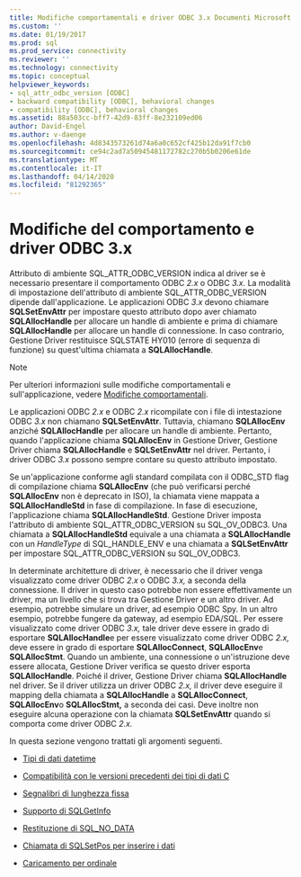 ```yaml
---
title: Modifiche comportamentali e driver ODBC 3.x Documenti Microsoft
ms.custom: ''
ms.date: 01/19/2017
ms.prod: sql
ms.prod_service: connectivity
ms.reviewer: ''
ms.technology: connectivity
ms.topic: conceptual
helpviewer_keywords:
- sql_attr_odbc_version [ODBC]
- backward compatibility [ODBC], behavioral changes
- compatibility [ODBC], behavioral changes
ms.assetid: 88a503cc-bff7-42d9-83ff-8e232109ed06
author: David-Engel
ms.author: v-daenge
ms.openlocfilehash: 4d8343573261d74a6a0c652cf425b12da91f7cb0
ms.sourcegitcommit: ce94c2ad7a50945481172782c270b5b0206e61de
ms.translationtype: MT
ms.contentlocale: it-IT
ms.lasthandoff: 04/14/2020
ms.locfileid: "81292365"
---
```

# <a name="behavioral-changes-and-odbc-3x-drivers"></a>Modifiche del comportamento e driver ODBC 3.x
Attributo di ambiente SQL_ATTR_ODBC_VERSION indica al driver se è necessario presentare il comportamento ODBC *2.x* o ODBC *3.x.* La modalità di impostazione dell'attributo di ambiente SQL_ATTR_ODBC_VERSION dipende dall'applicazione. Le applicazioni ODBC *3.x* devono chiamare **SQLSetEnvAttr** per impostare questo attributo dopo aver chiamato **SQLAllocHandle** per allocare un handle di ambiente e prima di chiamare **SQLAllocHandle** per allocare un handle di connessione. In caso contrario, Gestione Driver restituisce SQLSTATE HY010 (errore di sequenza di funzione) su quest'ultima chiamata a **SQLAllocHandle**.  
  
> [!NOTE]  
>  Per ulteriori informazioni sulle modifiche comportamentali e sull'applicazione, vedere [Modifiche comportamentali](../../../odbc/reference/develop-app/behavioral-changes.md).  
  
 Le applicazioni ODBC *2.x* e ODBC *2.x* ricompilate con i file di intestazione ODBC *3.x* non chiamano **SQLSetEnvAttr**. Tuttavia, chiamano **SQLAllocEnv** anziché **SQLAllocHandle** per allocare un handle di ambiente. Pertanto, quando l'applicazione chiama **SQLAllocEnv** in Gestione Driver, Gestione Driver chiama **SQLAllocHandle** e **SQLSetEnvAttr** nel driver. Pertanto, i driver ODBC *3.x* possono sempre contare su questo attributo impostato.  
  
 Se un'applicazione conforme agli standard compilata con il ODBC_STD flag di compilazione chiama **SQLAllocEnv** (che può verificarsi perché **SQLAllocEnv** non è deprecato in ISO), la chiamata viene mappata a **SQLAllocHandleStd** in fase di compilazione. In fase di esecuzione, l'applicazione chiama **SQLAllocHandleStd**. Gestione Driver imposta l'attributo di ambiente SQL_ATTR_ODBC_VERSION su SQL_OV_ODBC3. Una chiamata a **SQLAllocHandleStd** equivale a una chiamata a **SQLAllocHandle** con un *HandleType* di SQL_HANDLE_ENV e una chiamata a **SQLSetEnvAttr** per impostare SQL_ATTR_ODBC_VERSION su SQL_OV_ODBC3.  
  
 In determinate architetture di driver, è necessario che il driver venga visualizzato come driver ODBC *2.x* o ODBC *3.x,* a seconda della connessione. Il driver in questo caso potrebbe non essere effettivamente un driver, ma un livello che si trova tra Gestione Driver e un altro driver. Ad esempio, potrebbe simulare un driver, ad esempio ODBC Spy. In un altro esempio, potrebbe fungere da gateway, ad esempio EDA/SQL. Per essere visualizzato come driver ODBC *3.x,* tale driver deve essere in grado di esportare **SQLAllocHandle**e per essere visualizzato come driver ODBC *2.x,* deve essere in grado di esportare **SQLAllocConnect**, **SQLAllocEnv**e **SQLAllocStmt**. Quando un ambiente, una connessione o un'istruzione deve essere allocata, Gestione Driver verifica se questo driver esporta **SQLAllocHandle**. Poiché il driver, Gestione Driver chiama **SQLAllocHandle** nel driver. Se il driver utilizza un driver ODBC *2.x,* il driver deve eseguire il mapping della chiamata a **SQLAllocHandle** a **SQLAllocConnect**, **SQLAllocEnv**o **SQLAllocStmt,** a seconda dei casi. Deve inoltre non eseguire alcuna operazione con la chiamata **SQLSetEnvAttr** quando si comporta come driver ODBC *2.x.*  
  
 In questa sezione vengono trattati gli argomenti seguenti.  
  
-   [Tipi di dati datetime](../../../odbc/reference/appendixes/datetime-data-types.md)  
  
-   [Compatibilità con le versioni precedenti dei tipi di dati C](../../../odbc/reference/appendixes/backward-compatibility-of-c-data-types.md)  
  
-   [Segnalibri di lunghezza fissa](../../../odbc/reference/appendixes/fixed-length-bookmarks.md)  
  
-   [Supporto di SQLGetInfo](../../../odbc/reference/appendixes/sqlgetinfo-support.md)  
  
-   [Restituzione di SQL_NO_DATA](../../../odbc/reference/appendixes/returning-sql-no-data.md)  
  
-   [Chiamata di SQLSetPos per inserire i dati](../../../odbc/reference/appendixes/calling-sqlsetpos-to-insert-data.md)  
  
-   [Caricamento per ordinale](../../../odbc/reference/appendixes/loading-by-ordinal.md)
